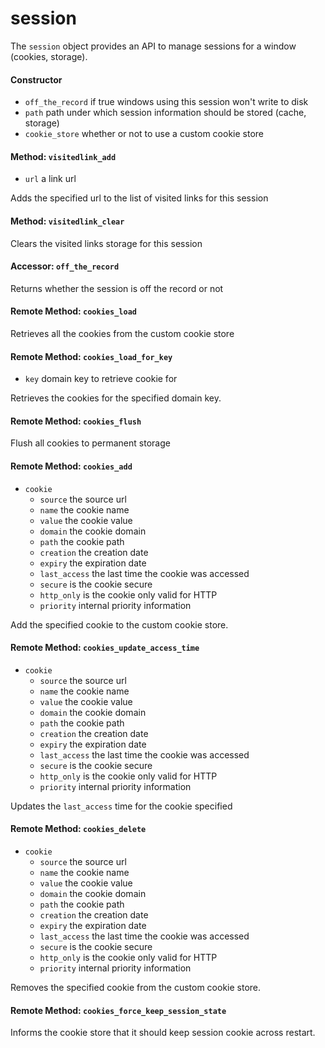 session
=======

The `session` object provides an API to manage sessions for a window (cookies,
storage).

#### Constructor

- `off_the_record` if true windows using this session won't write to disk
- `path` path under which session information should be stored (cache, storage)
- `cookie_store` whether or not to use a custom cookie store

#### Method: `visitedlink_add`

- `url` a link url

Adds the specified url to the list of visited links for this session

#### Method: `visitedlink_clear`

Clears the visited links storage for this session

#### Accessor: `off_the_record` 

Returns whether the session is off the record or not

#### Remote Method: `cookies_load`

Retrieves all the cookies from the custom cookie store

#### Remote Method: `cookies_load_for_key`

- `key` domain key to retrieve cookie for

Retrieves the cookies for the specified domain key. 

#### Remote Method: `cookies_flush`

Flush all cookies to permanent storage

#### Remote Method: `cookies_add`

- `cookie` 
  - `source` the source url
  - `name` the cookie name
  - `value` the cookie value
  - `domain` the cookie domain
  - `path` the cookie path
  - `creation` the creation date
  - `expiry` the expiration date
  - `last_access` the last time the cookie was accessed
  - `secure` is the cookie secure
  - `http_only` is the cookie only valid for HTTP
  - `priority` internal priority information

Add the specified cookie to the custom cookie store.

#### Remote Method: `cookies_update_access_time`

- `cookie` 
  - `source` the source url
  - `name` the cookie name
  - `value` the cookie value
  - `domain` the cookie domain
  - `path` the cookie path
  - `creation` the creation date
  - `expiry` the expiration date
  - `last_access` the last time the cookie was accessed
  - `secure` is the cookie secure
  - `http_only` is the cookie only valid for HTTP
  - `priority` internal priority information

Updates the `last_access` time for the cookie specified

#### Remote Method: `cookies_delete`

- `cookie` 
  - `source` the source url
  - `name` the cookie name
  - `value` the cookie value
  - `domain` the cookie domain
  - `path` the cookie path
  - `creation` the creation date
  - `expiry` the expiration date
  - `last_access` the last time the cookie was accessed
  - `secure` is the cookie secure
  - `http_only` is the cookie only valid for HTTP
  - `priority` internal priority information

Removes the specified cookie from the custom cookie store.


#### Remote Method: `cookies_force_keep_session_state`

Informs the cookie store that it should keep session cookie across restart.

